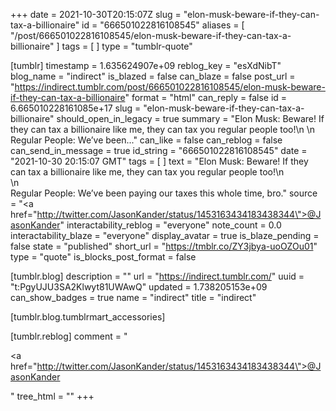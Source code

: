 +++
date = 2021-10-30T20:15:07Z
slug = "elon-musk-beware-if-they-can-tax-a-billionaire"
id = "666501022816108545"
aliases = [ "/post/666501022816108545/elon-musk-beware-if-they-can-tax-a-billionaire" ]
tags = [ ]
type = "tumblr-quote"

[tumblr]
timestamp = 1.635624907e+09
reblog_key = "esXdNibT"
blog_name = "indirect"
is_blazed = false
can_blaze = false
post_url = "https://indirect.tumblr.com/post/666501022816108545/elon-musk-beware-if-they-can-tax-a-billionaire"
format = "html"
can_reply = false
id = 6.665010228161085e+17
slug = "elon-musk-beware-if-they-can-tax-a-billionaire"
should_open_in_legacy = true
summary = "Elon Musk: Beware! If they can tax a billionaire like me, they can tax you regular people too!\n \n Regular People: We’ve been..."
can_like = false
can_reblog = false
can_send_in_message = true
id_string = "666501022816108545"
date = "2021-10-30 20:15:07 GMT"
tags = [ ]
text = "Elon Musk: Beware! If they can tax a billionaire like me, they can tax you regular people too!\n<br/>\n<br/>Regular People: We&rsquo;ve been paying our taxes this whole time, bro."
source = "<a href=\"http://twitter.com/JasonKander/status/1453163434183438344\">@JasonKander</a>"
interactability_reblog = "everyone"
note_count = 0.0
interactability_blaze = "everyone"
display_avatar = true
is_blaze_pending = false
state = "published"
short_url = "https://tmblr.co/ZY3jbya-uoOZOu01"
type = "quote"
is_blocks_post_format = false

[tumblr.blog]
description = ""
url = "https://indirect.tumblr.com/"
uuid = "t:PgyUJU3SA2Klwyt81UWAwQ"
updated = 1.738205153e+09
can_show_badges = true
name = "indirect"
title = "indirect"

[tumblr.blog.tumblrmart_accessories]

[tumblr.reblog]
comment = "<p><a href=\"http://twitter.com/JasonKander/status/1453163434183438344\">@JasonKander</a></p>"
tree_html = ""
+++
